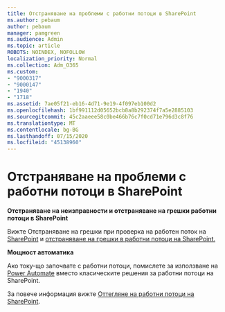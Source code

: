 ```yaml
---
title: Отстраняване на проблеми с работни потоци в SharePoint
ms.author: pebaum
author: pebaum
manager: pamgreen
ms.audience: Admin
ms.topic: article
ROBOTS: NOINDEX, NOFOLLOW
localization_priority: Normal
ms.collection: Adm_O365
ms.custom:
- "9000317"
- "9000147"
- "1940"
- "1718"
ms.assetid: 7ae05f21-eb16-4d71-9e19-4f097eb100d2
ms.openlocfilehash: 1bf991112d05652bcb8a8b292374f7a5e2885103
ms.sourcegitcommit: 45c2aaeee58c0be466b76c7f0cd71e796d3c8f76
ms.translationtype: MT
ms.contentlocale: bg-BG
ms.lasthandoff: 07/15/2020
ms.locfileid: "45138960"
---
```

# <a name="troubleshoot-workflows-in-sharepoint"></a>Отстраняване на проблеми с работни потоци в SharePoint

**Отстраняване на неизправности и отстраняване на грешки работни потоци в SharePoint**

Вижте Отстраняване на грешки при проверка на работен поток на [SharePoint](https://docs.microsoft.com/sharepoint/dev/general-development/troubleshooting-sharepoint-server-workflow-validation-errors-in-visio) и [отстраняване на грешки в работни потоци на SharePoint.](https://docs.microsoft.com/sharepoint/dev/general-development/debugging-sharepoint-server-workflows)

**Мощност автоматика**

Ако току-що започвате с работни потоци, помислете за използване на [Power Automate](https://docs.microsoft.com/power-automate/modern-approvals) вместо класическите решения за работни потоци на SharePoint.

За повече информация вижте [Оттегляне на работни потоци на SharePoint](https://docs.microsoft.com/alchemyinsights/sharepoint-workflows-retiring).
